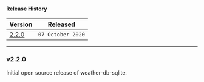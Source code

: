 #### Release History

| Version | Released |
| --- | --- |
| [2.2.0](#v220) | `07 October 2020` |

---

### v2.2.0

Initial open source release of weather-db-sqlite.
